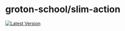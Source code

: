 # groton-school/slim-action

[![Latest Version](https://img.shields.io/packagist/v/groton-school/slim-action.svg)](https://packagist.org/packages/groton-school/slim-action)
